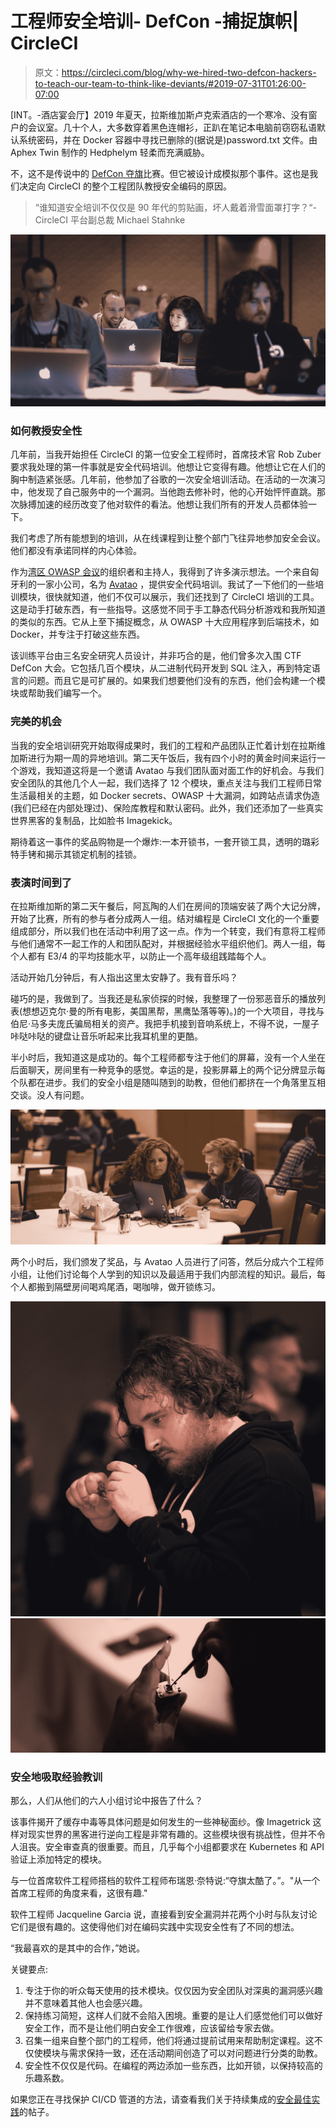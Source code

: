 # 工程师安全培训- DefCon -捕捉旗帜| CircleCI

> 原文：<https://circleci.com/blog/why-we-hired-two-defcon-hackers-to-teach-our-team-to-think-like-deviants/#2019-07-31T01:26:00-07:00>

[INT。-酒店宴会厅】2019 年夏天，拉斯维加斯卢克索酒店的一个寒冷、没有窗户的会议室。几十个人，大多数穿着黑色连帽衫，正趴在笔记本电脑前窃窃私语默认系统密码，并在 Docker 容器中寻找已删除的(据说是)password.txt 文件。由 Aphex Twin 制作的 Hedphelym 轻柔而充满威胁。

不，这不是传说中的 [DefCon 夺旗](https://www.defcon.org/html/links/dc-about.html)比赛。但它被设计成模拟那个事件。这也是我们决定向 CircleCI 的整个工程团队教授安全编码的原因。

> “谁知道安全培训不仅仅是 90 年代的剪贴画，坏人戴着滑雪面罩打字？“-CircleCI 平台副总裁 Michael Stahnke

![Team_hacking.jpg](img/00940abc4800fc39d911f15075df6f7d.png)

### 如何教授安全性

几年前，当我开始担任 CircleCI 的第一位安全工程师时，首席技术官 Rob Zuber 要求我处理的第一件事就是安全代码培训。他想让它变得有趣。他想让它在人们的胸中制造紧张感。几年前，他参加了谷歌的一次安全培训活动。在活动的一次演习中，他发现了自己服务中的一个漏洞。当他跑去修补时，他的心开始怦怦直跳。那次脉搏加速的经历改变了他对软件的看法。他想让我们所有的开发人员都体验一下。

我们考虑了所有能想到的培训，从在线课程到让整个部门飞往异地参加安全会议。他们都没有承诺同样的内心体验。

作为[湾区 OWASP 会议](https://www.meetup.com/Bay-Area-OWASP/)的组织者和主持人，我得到了许多演示想法。一个来自匈牙利的一家小公司，名为 [Avatao](https://avatao.com/) ，提供安全代码培训。我试了一下他们的一些培训模块，很快就知道，他们不仅可以展示，我们还找到了 CircleCI 培训的工具。这是动手打破东西，有一些指导。这感觉不同于手工静态代码分析游戏和我所知道的类似的东西。它从上至下捕捉概念，从 OWASP 十大应用程序到后端技术，如 Docker，并专注于打破这些东西。

该训练平台由三名安全研究人员设计，并非巧合的是，他们曾多次入围 CTF DefCon 大会。它包括几百个模块，从二进制代码开发到 SQL 注入，再到特定语言的问题。而且它是可扩展的。如果我们想要他们没有的东西，他们会构建一个模块或帮助我们编写一个。

### 完美的机会

当我的安全培训研究开始取得成果时，我们的工程和产品团队正忙着计划在拉斯维加斯进行为期一周的异地培训。第二天午饭后，我有四个小时的黄金时间来运行一个游戏，我知道这将是一个邀请 Avatao 与我们团队面对面工作的好机会。与我们安全团队的其他几个人一起，我们选择了 12 个模块，重点关注与我们工程师日常生活最相关的主题，如 Docker secrets、OWASP 十大漏洞，如跨站点请求伪造(我们已经在内部处理过)、保险库教程和默认密码。此外，我们还添加了一些真实世界黑客的复制品，比如脸书 Imagekick。

期待着这一事件的奖品购物是一个爆炸:一本开锁书，一套开锁工具，透明的璐彩特手铐和揭示其锁定机制的挂锁。

### 表演时间到了

在拉斯维加斯的第二天午餐后，阿瓦陶的人们在房间的顶端安装了两个大记分牌，开始了比赛，所有的参与者分成两人一组。结对编程是 CircleCI 文化的一个重要组成部分，所以我们也在活动中利用了这一点。作为一个转变，我们有意将工程师与他们通常不一起工作的人和团队配对，并根据经验水平组织他们。两人一组，每个人都有 E3/4 的平均技能水平，以防止一个高年级组践踏每个人。

活动开始几分钟后，有人指出这里太安静了。我有音乐吗？

碰巧的是，我做到了。当我还是私家侦探的时候，我整理了一份邪恶音乐的播放列表(想想迈克尔·曼的所有电影，美国黑帮，黑鹰坠落等等)。)的一个大项目，寻找与伯尼·马多夫庞氏骗局相关的资产。我把手机接到音响系统上，不得不说，一屋子咔哒咔哒的键盘让音乐听起来比我耳机里的更酷。

半小时后，我知道这是成功的。每个工程师都专注于他们的屏幕，没有一个人坐在后面聊天，房间里有一种竞争的感觉。幸运的是，投影屏幕上的两个记分牌显示每个队都在进步。我们的安全小组是随叫随到的助教，但他们都挤在一个角落里互相交谈。没人有问题。

![Team_hacking2.jpg](img/f1e02c5d2a8f39d28cbe1a6d85c238a3.png)

两个小时后，我们颁发了奖品，与 Avatao 人员进行了问答，然后分成六个工程师小组，让他们讨论每个人学到的知识以及最适用于我们内部流程的知识。最后，每个人都搬到隔壁房间喝鸡尾酒，喝咖啡，做开锁练习。

![Lockpicking.jpg](img/05eceeaf23d8f670861f0931d35373ae.png) ![lockpicking2.jpg](img/9207c435232ebedcfa1978f444bc430c.png)

### 安全地吸取经验教训

那么，人们从他们的六人小组讨论中报告了什么？

该事件揭开了缓存中毒等具体问题是如何发生的一些神秘面纱。像 Imagetrick 这样对现实世界的黑客进行逆向工程是非常有趣的。这些模块很有挑战性，但并不令人沮丧。安全审查真的很重要。而且，几乎每个小组都要求在 Kubernetes 和 API 验证上添加特定的模块。

与一位首席软件工程师搭档的软件工程师布瑞恩·奈特说:“夺旗太酷了。”。"从一个首席工程师的角度来看，这很有趣."

软件工程师 Jacqueline Garcia 说，直接看到安全漏洞并花两个小时与队友讨论它们是很有趣的。这使得他们对在编码实践中实现安全性有了不同的想法。

“我最喜欢的是其中的合作，”她说。

关键要点:

1.  专注于你的听众每天使用的技术模块。仅仅因为安全团队对深奥的漏洞感兴趣并不意味着其他人也会感兴趣。
2.  保持练习简短，这样人们就不会陷入困境。重要的是让人们感觉他们可以做好安全工作，而不是让他们明白安全工作很难，应该留给专家去做。
3.  召集一组来自整个部门的工程师，他们将通过提前试用来帮助制定课程。这不仅使模块与需求保持一致，还在活动期间创造了可以对问题进行分类的助教。
4.  安全性不仅仅是代码。在编程的两边添加一些东西，比如开锁，以保持较高的乐趣系数。

如果您正在寻找保护 CI/CD 管道的方法，请查看我们关于持续集成的[安全最佳实践](https://circleci.com/blog/security-best-practices-for-ci-cd/)的帖子。